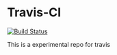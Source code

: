 # Travis-CI
[![Build Status](https://travis-ci.org/haitaomei/Travis-CI.svg?branch=master)](https://travis-ci.org/haitaomei/Travis-CI)

This is a experimental repo for travis